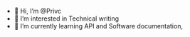 - 👋 Hi, I’m @Privc
- 👀 I’m interested in Technical writing
- 🌱 I’m currently learning API and Software documentation, 

<!---
Privc/Privc is a ✨ special ✨ repository because its `README.md` (this file) appears on your GitHub profile.
You can click the Preview link to take a look at your changes.
--->
